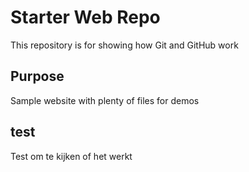 # Starter Web Repo

This repository is for showing how Git and GitHub work

## Purpose

Sample website with plenty of files for demos

## test

Test om te kijken of het werkt